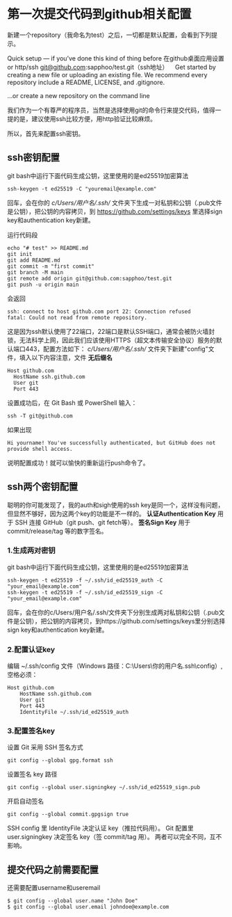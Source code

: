 # 第一次提交代码到github相关配置 
新建一个repository（我命名为test）之后，一切都是默认配置，会看到下列提示。

Quick setup — if you’ve done this kind of thing before
在github桌面应用设置  or http/ssh	git@github.com:sapphoo/test.git（ssh地址）   
Get started by creating a new file or uploading an existing file. We recommend every repository include a README, LICENSE, and .gitignore.

…or create a new repository on the command line


我们作为一个有尊严的程序员，当然是选择使用git的命令行来提交代码，值得一提的是，建议使用ssh比较方便，用http验证比较麻烦。

所以，首先来配置ssh密钥。

## ssh密钥配置
git bash中运行下面代码生成公钥，这里使用的是ed25519加密算法
```
ssh-keygen -t ed25519 -C "youremail@example.com"
```
回车，会在你的 _c/Users/用户名/.ssh/_ 文件夹下生成一对私钥和公钥（.pub文件是公钥），把公钥的内容拷贝，到 https://github.com/settings/keys 里选择sign key和authentication key新建。

运行代码段
```
echo "# test" >> README.md
git init
git add README.md
git commit -m "first commit"
git branch -M main
git remote add origin git@github.com:sapphoo/test.git
git push -u origin main
```
会返回
```
ssh: connect to host github.com port 22: Connection refused
fatal: Could not read from remote repository.
```
这是因为ssh默认使用了22端口，22端口是默认SSH端口，通常会被防火墙封锁，无法科学上网，因此我们应该使用HTTPS（超文本传输安全协议）​​服务的默认端口443，配置方法如下：
_c/Users/用户名/.ssh/_ 文件夹下新建"config"文件，填入以下内容注意，文件 __无后缀名__
```
Host github.com
  HostName ssh.github.com
  User git
  Port 443
```

设置成功后，在 Git Bash 或 PowerShell 输入：
```
ssh -T git@github.com
```
如果出现
```
Hi yourname! You've successfully authenticated, but GitHub does not provide shell access.
```
说明配置成功！就可以愉快的重新运行push命令了。


## ssh两个密钥配置
聪明的你可能发现了，我的auth和sigh使用的ssh key是同一个，这样没有问题，但显然不够好，因为这两个key的功能是不一样的。
__认证Authentication Key__ 用于 SSH 连接 GitHub（git push、git fetch等）。
__签名Sign Key__ 用于 commit/release/tag 等的数字签名。

### 1.生成两对密钥
git bash中运行下面代码生成公钥，这里使用的是ed25519加密算法
```
ssh-keygen -t ed25519 -f ~/.ssh/id_ed25519_auth -C "your_email@example.com"
ssh-keygen -t ed25519 -f ~/.ssh/id_ed25519_sign -C "your_email@example.com"
```
回车，会在你的c/Users/用户名/.ssh/文件夹下分别生成两对私钥和公钥（.pub文件是公钥），把公钥的内容拷贝，到https://github.com/settings/keys里分别选择sign key和authentication key新建。

### 2.配置认证key
编辑 ~/.ssh/config 文件（Windows 路径：C:\Users\你的用户名\.ssh\config）,空格必须：

```
Host github.com
    HostName ssh.github.com
    User git
    Port 443
    IdentityFile ~/.ssh/id_ed25519_auth
```

### 3.配置签名key
设置 Git 采用 SSH 签名方式
```
git config --global gpg.format ssh
```
设置签名 key 路径
```
git config --global user.signingkey ~/.ssh/id_ed25519_sign.pub
```
开启自动签名
```
git config --global commit.gpgsign true
```

SSH config 里 IdentityFile 决定认证 key（推拉代码用）。
Git 配置里 user.signingkey 决定签名 key（签 commit/tag 用）。
两者可以完全不同，互不影响。

## 提交代码之前需要配置
还需要配置username和useremail
```
$ git config --global user.name "John Doe"
$ git config --global user.email johndoe@example.com
```



